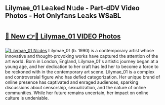 ## Lilymae_01 Le𝚊ked N𝚞de - Part-dDV Video Photos - Hot Onlyf𝚊ns Le𝚊ks WSaBL

# <h2><a href="http://ab529.deff.icu/?id=Lilymae_01">🔗 New 👉🔴 Lilymae_01 VIDEO Photos</a></h2>

[![Lilymae_01 N𝚞des](https://i.imgur.com/rIISA9y.gif)](http://ab529.deff.icu/?id=Lilymae_01)
Lilymae_01 (b. 1990) is a contemporary artist whose innovative and thought-provoking works have captured the attention of the art world. Born in London, England, Lilymae_01's artistic journey began at a young age, and her dedication to her craft has led her to become a force to be reckoned with in the contemporary art scene. Lilymae_01 is a complex and controversial figure who has defied categorization. Her unique brand of online presence has captivated and enraged audiences, sparking discussions about censorship, sexualization, and the nature of online communities. While her future remains uncertain, her impact on online culture is undeniable.
